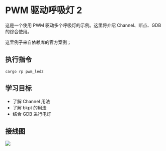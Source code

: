 # PWM 驱动呼吸灯 2

这是一个使用 PWM 驱动多个呼吸灯的示例。这里将介绍 Channel、断点、GDB 的综合使用。

这里例子来自依赖库的官方案例；

## 执行指令

```shell
cargo rp pwm_led2
```

## 学习目标

- 了解 Channel 用法
- 了解 bkpt 的用法
- 结合 GDB 进行电灯

## 接线图

![](../../images/6-3%20PWM驱动LED呼吸灯.jpg)
